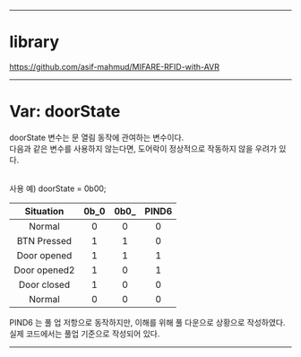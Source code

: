 -----

# library

https://github.com/asif-mahmud/MIFARE-RFID-with-AVR

-----

# Var: doorState

doorState 변수는 문 열림 동작에 관여하는 변수이다. <br/> 
다음과 같은 변수를 사용하지 않는다면, 도어락이 정상적으로 작동하지 않을 우려가 있다.<br/>

<br> 사용 예) doorState = 0b00;

|  Situation   | 0b_0 | 0b0_ | PIND6 |
|:------------:|:----:|:----:|:-----:|
|    Normal    |  0   |  0   |   0   |
| BTN Pressed  |  1   |  1   |   0   |
| Door opened  |  1   |  1   |   1   |
| Door opened2 |  1   |  0   |   1   |
| Door closed  |  1   |  0   |   0   |
|    Normal    |  0   |  0   |   0   |

PIND6 는 풀 업 저항으로 동작하지만, 이해를 위해 풀 다운으로 상황으로 작성하였다. 실제 코드에서는 풀업 기준으로 작성되어 있다.

-----
